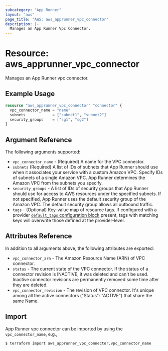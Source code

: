 ```yaml
---
subcategory: "App Runner"
layout: "aws"
page_title: "AWS: aws_apprunner_vpc_connector"
description: |-
  Manages an App Runner Vpc Connector.
---
```


# Resource: aws_apprunner_vpc_connector

Manages an App Runner vpc connector.

## Example Usage

```terraform
resource "aws_apprunner_vpc_connector" "connector" {
  vpc_connector_name = "name"
  subnets            = ["subnet1", "subnet2"]
  security_groups    = ["sg1", "sg2"]
}
```

## Argument Reference

The following arguments supported:

* `vpc_connector_name` - (Required) A name for the VPC connector.
* `subnets` (Required) A list of IDs of subnets that App Runner should use when it associates your service with a custom Amazon VPC. Specify IDs of subnets of a single Amazon VPC. App Runner determines the Amazon VPC from the subnets you specify.
* `security_groups` - A list of IDs of security groups that App Runner should use for access to AWS resources under the specified subnets. If not specified, App Runner uses the default security group of the Amazon VPC. The default security group allows all outbound traffic.
* `tags` - (Optional) Key-value map of resource tags. If configured with a provider [`default_tags` configuration block](/docs/providers/aws/index.html#default_tags-configuration-block) present, tags with matching keys will overwrite those defined at the provider-level.

## Attributes Reference

In addition to all arguments above, the following attributes are exported:

* `vpc_connector_arn` - The Amazon Resource Name (ARN) of VPC connector.
* `status` - The current state of the VPC connector. If the status of a connector revision is INACTIVE, it was deleted and can't be used. Inactive connector revisions are permanently removed some time after they are deleted.
* `vpc_connector_revision` - The revision of VPC connector. It's unique among all the active connectors ("Status": "ACTIVE") that share the same Name.

## Import

App Runner vpc connector can be imported by using the `vpc_connector_name`, e.g.,

```
$ terraform import aws_apprunner_vpc_connector.vpc_connector_name 
```
